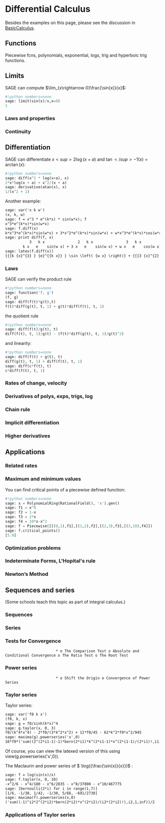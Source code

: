 

# Differential Calculus

Besides the examples on this page, please see the discussion in <a href="/BasicCalculus">BasicCalculus</a>. 


## Functions

Piecewise fcns, polynomials, exponential, logs, trig and hyperboic trig functions. 


## Limits

SAGE can compute $\lim_{x\rightarrow 0}\frac{\sin(x)}{x}$: 


```python
#!python numbers=none 
sage: limit(sin(x)/x,x=0)
1
```

### Laws and properties


### Continuity


## Differentiation

SAGE can differentiate $x<sup>2\log(x+a)$ and $\tan</sup>{-1}(x)=\arctan(x)$: 


```python
#!python numbers=none 
sage: diff(x^2 * log(x+a), x)
2*x*log(x + a) + x^2/(x + a)
sage: derivative(atan(x), x)
1/(x^2 + 1)
```
Another example: 


```txt
sage: var('x k w')
(x, k, w)
sage: f = x^3 * e^(k*x) * sin(w*x); f
x^3*e^(k*x)*sin(w*x)
sage: f.diff(x)
k*x^3*e^(k*x)*sin(w*x) + 3*x^2*e^(k*x)*sin(w*x) + w*x^3*e^(k*x)*cos(w*x)
sage: print diff(f, x)
           3   k x               2   k x               3   k x
        k x   e    sin(w x) + 3 x   e    sin(w x) + w x   e    cos(w x)
sage: latex(f.diff(x))
{{{k {x}^{3} } {e}^{{k x}} } \sin \left( {w x} \right)} + {{{3 {x}^{2} } {e}^{{k x}} } \sin \left( {w x} \right)} + {{{w {x}^{3} } {e}^{{k x}} } \cos \left( {w x} \right)}
```

### Laws

SAGE can verify the product rule 


```python
#!python numbers=none 
sage: function('f, g')
(f, g)
sage: diff(f(t)*g(t),t)
f(t)*diff(g(t), t, 1) + g(t)*diff(f(t), t, 1)
```
the quotient rule 


```python
#!python numbers=none 
sage: diff(f(t)/g(t), t)
diff(f(t), t, 1)/g(t) - (f(t)*diff(g(t), t, 1)/g(t)^2)
```
and linearity: 


```python
#!python numbers=none 
sage: diff(f(t) + g(t), t)
diff(g(t), t, 1) + diff(f(t), t, 1)
sage: diff(c*f(t), t)
c*diff(f(t), t, 1)
```

### Rates of change, velocity


### Derivatives of polys, exps, trigs, log


### Chain rule


### Implicit differentiation


### Higher derivatives


## Applications


### Related rates


### Maximum and minimum values

You can find critical points of a piecewise defined function: 
```python
#!python numbers=none 
sage: x = PolynomialRing(RationalField(), 'x').gen()
sage: f1 = x^0
sage: f2 = 1-x
sage: f3 = 2*x
sage: f4 = 10*x-x^2
sage: f = Piecewise([[(0,1),f1],[(1,2),f2],[(2,3),f3],[(3,10),f4]])
sage: f.critical_points()
[5.0]
```

### Optimization problems


### Indeterminate Forms, L'Hopital's rule


### Newton’s Method


## Sequences and series

(Some schools teach this topic as part of integral calculus.) 


### Sequences


### Series


### Tests for Convergence

                           * o The Comparison Test o Absolute and Conditional Convergence o The Ratio Test o The Root Test  

### Power series

                           * o Shift the Origin o Convergence of Power Series  

### Taylor series

Taylor series: 


```txt
sage: var('f0 k x')
(f0, k, x)
sage: g = f0/sinh(k*x)^4
sage: g.taylor(x, 0, 3)
f0/(k^4*x^4) - 2*f0/(3*k^2*x^2) + 11*f0/45 - 62*k^2*f0*x^2/945
sage: maxima(g).powerseries('x',0)
16*f0*('sum((2^(2*i1-1)-1)*bern(2*i1)*k^(2*i1-1)*x^(2*i1-1)/(2*i1)!,i1,0,inf))^4
```
Of course, you can view the latexed version of this using view(g.powerseries('x',0)). 

The Maclaurin and power series of $ \log({\frac{\sin(x)}{x}})$ : 
```txt
sage: f = log(sin(x)/x)
sage: f.taylor(x, 0, 10)
-x^2/6 - x^4/180 - x^6/2835 - x^8/37800 - x^10/467775
sage: [bernoulli(2*i) for i in range(1,7)]
[1/6, -1/30, 1/42, -1/30, 5/66, -691/2730]
sage: maxima(f).powerseries(x,0)
('sum((-1)^i2*2^(2*i2)*bern(2*i2)*x^(2*i2)/(i2*(2*i2)!),i2,1,inf))/2
```

### Applications of Taylor series
